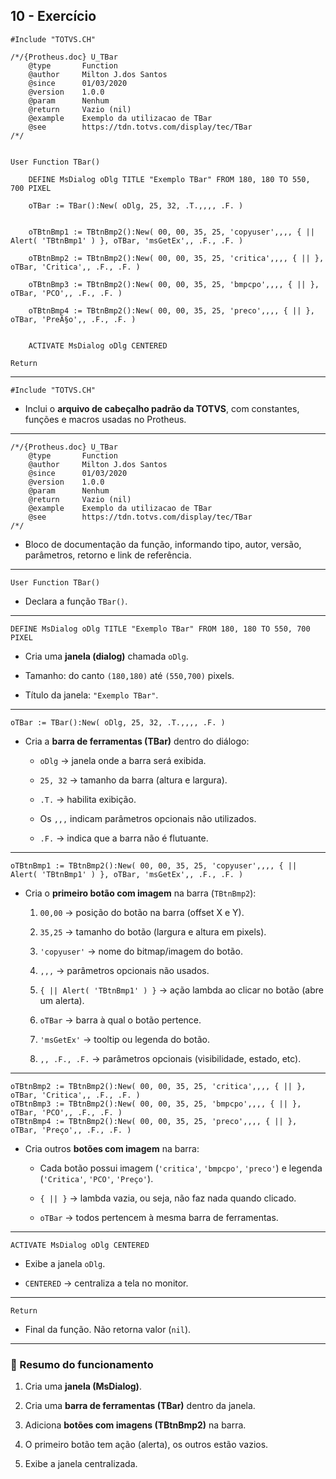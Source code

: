 ## 10 - Exercício
```prw
#Include "TOTVS.CH"

/*/{Protheus.doc} U_TBar
    @type       Function
    @author     Milton J.dos Santos
    @since      01/03/2020
    @version    1.0.0
    @param      Nenhum
    @return     Vazio (nil)
    @example    Exemplo da utilizacao de TBar
    @see        https://tdn.totvs.com/display/tec/TBar
/*/


User Function TBar()

    DEFINE MsDialog oDlg TITLE "Exemplo TBar" FROM 180, 180 TO 550, 700 PIXEL

    oTBar := TBar():New( oDlg, 25, 32, .T.,,,, .F. )

  
    oTBtnBmp1 := TBtnBmp2():New( 00, 00, 35, 25, 'copyuser',,,, { || Alert( 'TBtnBmp1' ) }, oTBar, 'msGetEx',, .F., .F. )

    oTBtnBmp2 := TBtnBmp2():New( 00, 00, 35, 25, 'critica',,,, { || }, oTBar, 'Critica',, .F., .F. )

    oTBtnBmp3 := TBtnBmp2():New( 00, 00, 35, 25, 'bmpcpo',,,, { || }, oTBar, 'PCO',, .F., .F. )

    oTBtnBmp4 := TBtnBmp2():New( 00, 00, 35, 25, 'preco',,,, { || }, oTBar, 'PreÃ§o',, .F., .F. )


    ACTIVATE MsDialog oDlg CENTERED

Return
```


---

```advpl
#Include "TOTVS.CH"
```

- Inclui o **arquivo de cabeçalho padrão da TOTVS**, com constantes, funções e macros usadas no Protheus.
    

---

```advpl
/*/{Protheus.doc} U_TBar
    @type		Function
    @author		Milton J.dos Santos
    @since		01/03/2020
    @version	1.0.0
    @param		Nenhum
    @return		Vazio (nil)
    @example    Exemplo da utilizacao de TBar 
    @see		https://tdn.totvs.com/display/tec/TBar
/*/
```

- Bloco de documentação da função, informando tipo, autor, versão, parâmetros, retorno e link de referência.
    

---

```advpl
User Function TBar()
```

- Declara a função `TBar()`.
    

---

```advpl
DEFINE MsDialog oDlg TITLE "Exemplo TBar" FROM 180, 180 TO 550, 700 PIXEL
```

- Cria uma **janela (dialog)** chamada `oDlg`.
    
- Tamanho: do canto `(180,180)` até `(550,700)` pixels.
    
- Título da janela: `"Exemplo TBar"`.
    

---

```advpl
oTBar := TBar():New( oDlg, 25, 32, .T.,,,, .F. )
```

- Cria a **barra de ferramentas (TBar)** dentro do diálogo:
    
    - `oDlg` → janela onde a barra será exibida.
        
    - `25, 32` → tamanho da barra (altura e largura).
        
    - `.T.` → habilita exibição.
        
    - Os `,,,` indicam parâmetros opcionais não utilizados.
        
    - `.F.` → indica que a barra não é flutuante.
        

---

```advpl
oTBtnBmp1 := TBtnBmp2():New( 00, 00, 35, 25, 'copyuser',,,, { || Alert( 'TBtnBmp1' ) }, oTBar, 'msGetEx',, .F., .F. )
```

- Cria o **primeiro botão com imagem** na barra (`TBtnBmp2`):
    
    1. `00,00` → posição do botão na barra (offset X e Y).
        
    2. `35,25` → tamanho do botão (largura e altura em pixels).
        
    3. `'copyuser'` → nome do bitmap/imagem do botão.
        
    4. `,,,` → parâmetros opcionais não usados.
        
    5. `{ || Alert( 'TBtnBmp1' ) }` → ação lambda ao clicar no botão (abre um alerta).
        
    6. `oTBar` → barra à qual o botão pertence.
        
    7. `'msGetEx'` → tooltip ou legenda do botão.
        
    8. `,, .F., .F.` → parâmetros opcionais (visibilidade, estado, etc).
        

---

```advpl
oTBtnBmp2 := TBtnBmp2():New( 00, 00, 35, 25, 'critica',,,, { || }, oTBar, 'Critica',, .F., .F. )
oTBtnBmp3 := TBtnBmp2():New( 00, 00, 35, 25, 'bmpcpo',,,, { || }, oTBar, 'PCO',, .F., .F. )
oTBtnBmp4 := TBtnBmp2():New( 00, 00, 35, 25, 'preco',,,, { || }, oTBar, 'Preço',, .F., .F. )
```

- Cria outros **botões com imagem** na barra:
    
    - Cada botão possui imagem (`'critica'`, `'bmpcpo'`, `'preco'`) e legenda (`'Critica'`, `'PCO'`, `'Preço'`).
        
    - `{ || }` → lambda vazia, ou seja, não faz nada quando clicado.
        
    - `oTBar` → todos pertencem à mesma barra de ferramentas.
        

---

```advpl
ACTIVATE MsDialog oDlg CENTERED
```

- Exibe a janela `oDlg`.
    
- `CENTERED` → centraliza a tela no monitor.
    

---

```advpl
Return
```

- Final da função. Não retorna valor (`nil`).
    

---

### 🔹 Resumo do funcionamento

1. Cria uma **janela (MsDialog)**.
    
2. Cria uma **barra de ferramentas (TBar)** dentro da janela.
    
3. Adiciona **botões com imagens (TBtnBmp2)** na barra.
    
4. O primeiro botão tem ação (alerta), os outros estão vazios.
    
5. Exibe a janela centralizada.
    


